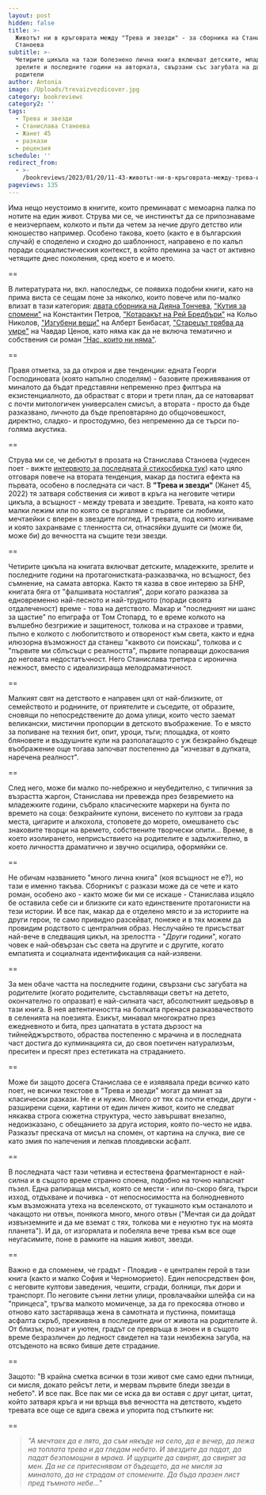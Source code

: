 ```yaml
---
layout: post
hidden: false
title: >-
  Животът ни в кръговрата между "Трева и звезди" - за сборника на Станислава
  Станоева
subtitle: >-
  Четирите цикъла на тази болезнено лична книга включват детските, младежките,
  зрелите и последните години на авторката, свързани със загубата на двамата
  родители
author: Antonia
image: /Uploads/trevaizvezdicover.jpg
category: bookreviews
category2: ''
tags:
  - Трева и звезди
  - Станислава Станоева
  - Жанет 45
  - разкази
  - рецензия
schedule: ''
redirect_from:
  - >-
    /bookreviews/2023/01/20/11-43-животът-ни-в-кръговрата-между-трева-и-звезди-за-сборника-на-станислава-станоева
pageviews: 135
---
```

Има нещо неустоимо в книгите, които преминават с мемоарна палка по нотите на един живот. Струва ми се, че инстинктът да се припознаваме е неизчерпаем, колкото и пъти да четем за нечие друго детство или юношество например. Особено такова, което (както е в българския случай) е споделено и сходно до шаблонност, направено е по калъп поради социалистическия контекст, в който премина за част от активно четящите днес поколения, сред което е и моето. 

\==

В литературата ни, вкл. напоследък, се появиха подобни книги, като на прима виста се сещам поне за няколко, които повече или по-малко влизат в тази категория: [двата сборника на Дияна Тончева](https://literaturnirazgovori.com/bookreviews/2021/12/29/14-10-%D0%BA%D0%B0%D1%8F-%D0%B8-%D0%B8%D0%BC%D0%B0-%D0%BE%D1%89%D0%B5-%D0%B2%D1%80%D0%B5%D0%BC%D0%B5-%D1%80%D0%B0%D0%B7%D0%BA%D0%B0%D0%B7%D0%B8%D1%82%D0%B5-%D0%BD%D0%B0-%D0%B4%D0%B8%D1%8F%D0%BD%D0%B0-%D1%82%D0%BE%D0%BD%D1%87%D0%B5%D0%B2%D0%B0-%D0%B7%D0%B0-%D1%82%D0%BB%D0%B5%D0%BD%D0%BD%D0%BE%D1%81%D1%82%D1%82%D0%B0-%D0%B8-%D0%BC%D0%B0%D0%B9%D1%87%D0%B8%D0%BD%D1%81%D1%82%D0%B2%D0%BE%D1%82%D0%BE.html), ["Кутия за спомени"](https://literaturnirazgovori.com/bookreviews/2021/07/20/11-56-%D0%BA%D1%83%D1%82%D0%B8%D1%8F-%D0%B7%D0%B0-%D1%81%D0%BF%D0%BE%D0%BC%D0%B5%D0%BD%D0%B8-%D1%81%D1%8A%D1%81-%D1%81%D1%8A%D0%B1%D1%80%D0%B0%D0%BD%D0%BE%D1%82%D0%BE-%D0%BE%D1%82-%D0%BA%D0%BE%D0%BD%D1%81%D1%82%D0%B0%D0%BD%D0%B8%D0%BD-%D0%BF%D0%B5%D1%82%D1%80%D0%BE%D0%B2.html) на Константин Петров, ["Котаракът на Рей Бредбъри"](https://literaturnirazgovori.com/bookreviews/2021/03/22/11-22-%D0%BA%D0%BE%D0%BB%D1%8C%D0%BE-%D0%BD%D0%B8%D0%BA%D0%BE%D0%BB%D0%BE%D0%B2-%D0%B8-%D0%B2%D1%81%D0%B5%D0%BE%D0%BF%D1%80%D0%BE%D1%89%D0%B0%D0%B2%D0%B0%D1%89%D0%BE%D1%82%D0%BE-%D1%87%D1%83%D0%B2%D1%81%D1%82%D0%B2%D0%BE-%D0%BA%D1%8A%D0%BC-%D0%B6%D0%B8%D0%B2%D0%BE%D1%82%D0%B0-%D0%B2-%D0%BF%D0%BE%D1%81%D0%BB%D0%B5%D0%B4%D0%BD%D0%B0%D1%82%D0%B0-%D0%BC%D1%83-%D0%BA%D0%BD%D0%B8%D0%B3%D0%B0.html) на Кольо Николов, ["Изгубени вещи"](https://literaturnirazgovori.com/bookreviews/2020/07/09/10-43-%D0%B2%D0%B5%D1%85%D1%82%D0%BE%D1%88%D0%B0%D1%80%D1%8F%D1%82-%D0%BD%D0%B0-%D1%81%D0%BF%D0%BE%D0%BC%D0%B5%D0%BD%D0%B8-%D0%B0%D0%BB%D0%B1%D0%B5%D1%80%D1%82-%D0%B1%D0%B5%D0%BD%D0%B1%D0%B0%D1%81%D0%B0%D1%82-%D0%BD%D0%B8-%D0%B2%D1%80%D1%8A%D1%89%D0%B0-%D0%B2-%D0%BC%D0%B8%D0%BD%D0%B0%D0%BB%D0%BE%D1%82%D0%BE-%D1%81-%D0%B8%D0%B7%D0%B3%D1%83%D0%B1%D0%B5%D0%BD%D0%B8-%D0%B2%D0%B5%D1%89%D0%B8.html) на Алберт Бенбасат, ["Старецът трябва да умре"](https://literaturnirazgovori.com/bookreviews/2022/11/16/08-00-%D0%B4%D0%B0-%D1%83%D0%BC%D1%80%D0%B5-%D0%BB%D0%B8-%D1%81%D1%82%D0%B0%D1%80%D0%B5%D1%86%D1%8A%D1%82-%D0%B8%D0%BB%D0%B8-%D0%BD%D0%B5-%D0%B8%D0%BB%D0%B8-%D1%87%D0%B0%D0%B2%D0%B4%D0%B0%D1%80-%D1%86%D0%B5%D0%BD%D0%BE%D0%B2-%D0%BF%D0%BE-%D1%88%D0%B5%D0%BA%D1%81%D0%BF%D0%B8%D1%80.html) на Чавдар Ценов, като няма как да не включа тематично и собствения си роман ["Нас, които ни няма"](https://literaturnirazgovori.com/newbooks/2021/06/02/09-58-%D0%BD%D0%B0%D1%81-%D0%BA%D0%BE%D0%B8%D1%82%D0%BE-%D0%BD%D0%B8-%D0%BD%D1%8F%D0%BC%D0%B0-%D0%BD%D0%BE%D0%B2%D0%B8%D1%8F%D1%82-%D1%80%D0%BE%D0%BC%D0%B0%D0%BD-%D0%BD%D0%B0-%D0%B0%D0%BD%D1%82%D0%BE%D0%BD%D0%B8%D1%8F-%D0%B0%D0%BF%D0%BE%D1%81%D1%82%D0%BE%D0%BB%D0%BE%D0%B2%D0%B0.html).

\==

Правя отметка, за да откроя и две тенденции: едната Георги Господиновата (която напълно споделям) - базовите преживявания от миналото да бъдат представяни непременно през филтъра на екзистенциалното, да обрастват с втори и трети план, да се натоварват с почти митологичен универсален смисъл, а втората -  просто да бъде разказвано, личното да бъде преповтаряно до общочовешкост, директно, сладко- и простодумно, без непременно да се търси по-голяма акустика.

\==

Струва ми се, че дебютът в прозата на Станислава Станоева (чудесен поет - вижте [интервюто за последната й стихосбирка тук](https://literaturnirazgovori.com/interviews/2020/10/27/10-02-%D1%81%D1%82%D0%B0%D0%BD%D0%B8%D1%81%D0%BB%D0%B0%D0%B2%D0%B0-%D1%81%D1%82%D0%B0%D0%BD%D0%BE%D0%B5%D0%B2%D0%B0-%D0%B8%D1%81%D0%BA%D0%B0-%D0%BC%D0%B8-%D1%81%D0%B5-%D0%B4%D0%B0-%D0%BF%D0%B0%D0%B7%D1%8F-%D0%B4%D1%83%D0%BC%D0%B8%D1%82%D0%B5-%D0%B7%D0%B0-%D0%BC%D0%BE%D0%BC%D0%B5%D0%BD%D1%82%D0%B8%D1%82%D0%B5-%D0%B2-%D0%BA%D0%BE%D0%B8%D1%82%D0%BE-%D0%B1%D0%B8%D1%85%D0%B0-%D1%83%D1%82%D0%B5%D1%88%D0%B8%D0%BB%D0%B8-%D0%B8%D0%BB%D0%B8-%D1%81%D0%BF%D0%B0%D1%81%D0%B8%D0%BB%D0%B8-%D0%BD%D1%8F%D0%BA%D0%BE%D0%B3%D0%BE.html)) като цяло отговаря повече на втората тенденция, макар да постига ефекта на първата, особено в последната си част. В **"Трева и звезди"** (Жанет 45, 2022) тя затваря собствения си живот в кръга на неговите четири цикъла, a всъщност - между тревата и звездите. Тревата, на която като малки лежим или по която се въргаляме с първите си любими, мечтаейки с вперен в звездите поглед. И тревата, под която изгниваме и която захранваме с тленността си, отнасяйки душите си (може би, може би) до вечността на същите тези звезди.

\==

Четирите цикъла на книгата включват детските, младежките, зрелите и последните години на протагонистката-разказвачка, но всъщност, без съмнение, на самата авторка. Както тя казва в свое интервю за БНР, книгата бяга от "фалшивата носталгия", дори когато разказва за едновременно най-лесното и най-трудното (поради своята отдалеченост) време - това на детството. Макар и "последният ни шанс за щастие" по епиграфа от Том Стопард, то е време колкото на вълшебно безгрижие и защитеност, толкова и на страхове и травми, пълно е колкото с любопитството и отвореност към света, както и една илюзорна възможност да станеш "каквото си поискаш", толкова и с "първите ми сблъсъци с реалността", първите попарващи докосвания до неговата недостатъчност. Него Станислава третира с иронична нежност, вместо с идеализираща мелодраматичност.

\==

Малкият свят на детството е направен цял от най-близките, от семейството и роднините, от приятелите и съседите, от образите, сновящи по непосредствените до дома улици, които често заемат великански, мистични пропорции в детското въображение. То е място за попиване на техния бит, опит, уроци, тъги; площадка, от която бляновете и въздушните кули на разполагащото с уж безкрайно бъдеще въображение още тогава започват постепенно да "изчезват в дупката, наречена реалност". 

\==

След него, може би малко по-небрежно и неубедително, с типичния за възрастта жаргон, Станислава ни превежда през безвремието на младежките години, събрало класическите маркери на бунта по времето на соца: безкрайните купони, висенето по култови за града места, цигарите и алкохола, стоповете до морето, омешването със знаковите творци на времето, собствените творчески опити... Време, в което изолирането, неприсъствието на родителите е задължително, в което личността драматично и звучно осцилира, оформяйки се.

\==

Не обичам названието "много лична книга" (коя всъщност не е?), но тази е именно такъва. Сборникът с разкази може да се чете и като роман, особено ако - както може би ми се искаше - Станислава изцяло бе оставила себе си и близките си като единствените протагонисти на тези истории. И все пак, макар да е отделено място и за историите на други герои, те само привидно разсейват, понеже и в тях можем да провидим родството с централния образ. Неслучайно те присъстват най-вече в следващия цикъл, на зрелостта - "*Други* години", когато човек е най-обвързан със света на другите и с другите, когато емпатията и социалната идентификация са най-изявени.

\==

За мен обаче частта на последните години, свързани със загубата на родителите (когато родителите, съставляващи светът на детето, окончателно го опразват) е най-силната част, абсолютният шедьовър в тази книга. В нея автентичността на болката пренася разказвачеството в селенията на поезията. Езикът, минавал многократно през ежедневното и бита, през цапнатата в устата дързост на тийнейджърството, обраства постепенно с мрачина и в последната част достига до кулминацията си, до своя поетичен натурализъм, преситен и пресят през естетиката на страданието.    

\==

Може би защото досега Станислава се е изявявала преди всичко като поет, не всички текстове в "Трева и звезди" могат да минат за класически разкази. Не е и нужно. Много от тях са почти етюди, други - разширени сцени, картини от един личен живот, които не следват някаква строга сюжетна структура, често завършват внезапно, недоизказано, с обещанието за друга история, която по-често не идва. Разказът прескача от мисъл на спомен, от картина на случка, вие се като змия по напечения и лепкав пловдивски асфалт. 

\==

В последната част тази четивна и естествена фрагментарност е най-силна и в същото време странно споена, подобно на точно напаснат пъзел. Една рапираща мисъл, която се мести - или по-скоро бяга, търси изход, отдъхване и почивка - от непосносимостта на болнодневното към възможната утеха на вселенското, от тукашното към останалото и чакащото ни отвън, понякога много, много отвън ("Мечтая си да дойдат извънземните и да ме вземат с тях, толкова ми е неуютно тук на моята планета"). И да, от изгорялата и побеляла вече трева към все още неугасимите, поне в рамките на нашия живот, звезди.

\==

Важно е да споменем, че градът - Пловдив - е централен герой в тази книга (както и малко София и Черноморието). Един непосредствен фон, с неговите култови заведения, чешити, сгради, болници, пък дори и транспорт. По неговите сънни летни улици, провлачвайки шлейфа си на "принцеса", тръгва малкото момиченце, за да го прекосява отново и отново като застаряваща жена в самотната и пустинна, помитаща асфалта скръб, преживяна в последните дни от живота на родителите й. От близък, познат и уютен, градът се превръща в зноен и в същото време безразличен до ледност свидетел на тази неизбежна загуба, на отсъденото на всяко бивше дете страдание. 

\==

Защото: "В крайна сметка всички в този живот сме само едни пътници, си мисля, докато рейсът лети, и мервам първите бледи звезди в небето". И все пак. Все пак ми се иска да ви оставя с друг цитат, цитат, който затваря кръга и ни връща във вечността на детството,  където тревата все още се вдига свежа и упорита под стъпките ни:

\==

> *"А мечтаех да е лято, да съм някъде на село, да е вечер, да лежа на топлата трева и да гледам небето. И звездите да падат, да падат безпомощни в мрака. И щурците да свирят, да свирят за мен. Да не се притеснявам от бъдещето, да не мисля за миналото, да не страдам от спомените. Да бъда празен лист пред тъмното небе…"*